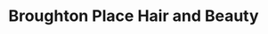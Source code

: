 ---
title: "Broughton Place Hair and Beauty"
url: /edinburgh/broughton-place-hair-and-beauty/
shop: hairdresser
---